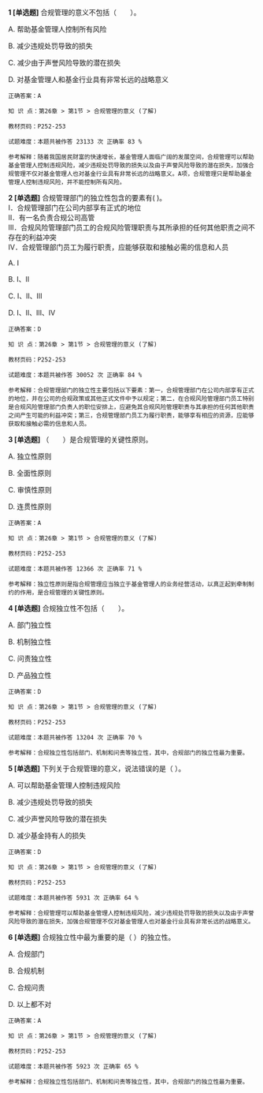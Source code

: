 **1 [单选题]** 合规管理的意义不包括（&emsp;&emsp;）。

A. 帮助基金管理人控制所有风险

B. 减少违规处罚导致的损失

C. 减少由于声誉风险导致的潜在损失

D. 对基金管理人和基金行业具有非常长远的战略意义

```
正确答案：A

知 识 点：第26章 > 第1节 > 合规管理的意义 (了解)

教材页码：P252-253

试题难度：本题共被作答 23133 次 正确率 83 %

参考解释：随着我国居民财富的快速增长，基金管理人面临广阔的发展空间，合规管理可以帮助基金管理人控制违规风险，减少违规处罚导致的损失以及由于声誉风险导致的潜在损失，加强合规管理不仅对基金管理人也对基金行业具有非常长远的战略意义。A项，合规管理只是帮助基金管理人控制违规风险，并不能控制所有风险。
```


**2 [单选题]** 合规管理部门的独立性包含的要素有(       )。<br />
Ⅰ．合规管理部门在公司内部享有正式的地位<br />
Ⅱ．有一名负责合规公司高管<br />
Ⅲ．合规风险管理部门员工的合规风险管理职责与其所承担的任何其他职责之间不存在的利益冲突<br />
Ⅳ．合规管理部门员工为履行职责，应能够获取和接触必需的信息和人员

A. Ⅰ

B. Ⅰ、Ⅱ

C. Ⅰ、Ⅱ、Ⅲ

D. Ⅰ、Ⅱ、Ⅲ、Ⅳ

```
正确答案：D

知 识 点：第26章 > 第1节 > 合规管理的意义 (了解)

教材页码：P252-253

试题难度：本题共被作答 30052 次 正确率 84 %

参考解释：合规管理部门的独立性主要包括以下要素：第一，合规管理部门在公司内部享有正式的地位，并在公司的合规政策或其他正式文件中予以规定；第二，在合规风险管理部门员工特别是合规风险管理部门负责人的职位安排上，应避免其合规风险管理职责与其承担的任何其他职责之间产生可能的利益冲突；第三，合规管理部门员工为履行职责，能够享有相应的资源，应能够获取和接触必需的信息和人员。
```


**3 [单选题]** （&emsp;&emsp;）是合规管理的关键性原则。

A. 独立性原则

B. 全面性原则

C. 审慎性原则

D. 连贯性原则

```
正确答案：A

知 识 点：第26章 > 第1节 > 合规管理的意义 (了解)

教材页码：P252-253

试题难度：本题共被作答 12366 次 正确率 71 %

参考解释：独立性原则是指合规管理应当独立于基金管理人的业务经营活动，以真正起到牵制制约的作用，是合规管理的关键性原则。
```


**4 [单选题]** 合规独立性不包括（&emsp;&emsp;）。

A. 部门独立性

B. 机制独立性

C. 问责独立性

D. 产品独立性

```
正确答案：D

知 识 点：第26章 > 第1节 > 合规管理的意义 (了解)

教材页码：P252-253

试题难度：本题共被作答 13204 次 正确率 70 %

参考解释：合规独立性包括部门、机制和问责等独立性，其中，合规部门的独立性最为重要。
```


**5 [单选题]** 下列关于合规管理的意义，说法错误的是（       ）。

A. 可以帮助基金管理人控制违规风险

B. 减少违规处罚导致的损失&nbsp;

C. 减少声誉风险导致的潜在损失

D. 减少基金持有人的损失

```
正确答案：D

知 识 点：第26章 > 第1节 > 合规管理的意义 (了解)

教材页码：P252-253

试题难度：本题共被作答 5931 次 正确率 64 %

参考解释：合规管理可以帮助基金管理人控制违规风险，减少违规处罚导致的损失以及由于声誉风险导致的潜在损失，加强合规管理不仅对基金管理人也对基金行业具有非常长远的战略意义。
```


**6 [单选题]** 合规独立性中最为重要的是（        ）的独立性。

A. 合规部门

B. 合规机制

C. 合规问责

D. 以上都不对

```
正确答案：A

知 识 点：第26章 > 第1节 > 合规管理的意义 (了解)

教材页码：P252-253

试题难度：本题共被作答 5923 次 正确率 65 %

参考解释：合规独立性包括部门、机制和问责等独立性，其中，合规部门的独立性最为重要。
```

